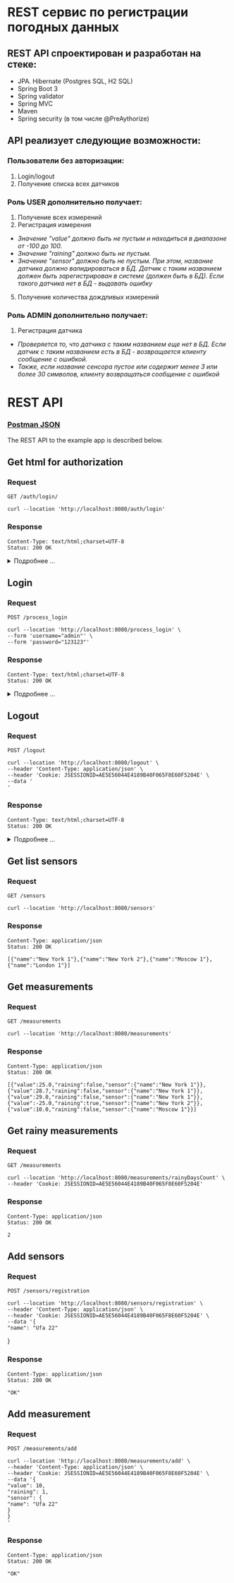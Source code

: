 REST сервис по регистрации погодных данных
===============================

## REST API спроектирован и разработан на стеке:

- JPA. Hibernate (Postgres SQL, H2 SQL)
- Spring Boot 3
- Spring validator
- Spring MVC
- Maven
- Spring security (в том числе @PreAythorize)

## API реализует следующие возможности:

### Пользователи без авторизации:

1) Login/logout
2) Получение списка всех датчиков

### Роль USER дополнительно получает:

1) Получение всех измерений
2) Регистрация измерения

- _Значение "value" должно быть не пустым и находиться в диапазоне от -100 до 100._
- _Значение "raining" должно быть не пустым._
- _Значение "sensor" должно быть не пустым. При этом, название датчика должно валидироваться в БД.
  Датчик с таким названием должен быть зарегистрирован в системе (должен быть в БД).
  Если такого датчика нет в БД - выдавать ошибку_

5) Получение количества дождливых измерений

### Роль ADMIN дополнительно получает:

1) Регистрация датчика

- _Проверяется то, что датчика с таким названием еще нет в БД.
  Если датчик с таким названием есть в БД - возвращается клиенту сообщение с ошибкой._
- _Также, если название сенсора пустое или содержит менее 3 или более 30 символов,
  клиенту возвращаться сообщение с ошибкой_

# REST API

### <a href="WeatherREST.postman_collection.json">Postman JSON</a>

The REST API to the example app is described below.

## Get html for authorization

### Request

`GET /auth/login/`

    curl --location 'http://localhost:8080/auth/login'

### Response
    Content-Type: text/html;charset=UTF-8 
    Status: 200 OK

<details>
<summary>Подробнее ...</summary>

<!DOCTYPE html>
<html lang="en">
<head>
<meta charset="UTF-8">
<title>Login page</title>
</head>
<body>

<form name="f" method="post" action="/process_login">

<label for="username">Введите имя пользователя: </label>
<input type="text" name="username" id="username"/>
<br/>
<label for="password">Введите пароль: </label>
<input type="password" name="password" id="password"/>
<br/>
<input type="submit" value="Login"/>


</form>

</body>
</html>
</details>
    

## Login

### Request

`POST /process_login`

    curl --location 'http://localhost:8080/process_login' \
    --form 'username="admin"' \
    --form 'password="123123"'

### Response
    Content-Type: text/html;charset=UTF-8 
    Status: 200 OK

<details>
<summary>Подробнее ...</summary>

<!DOCTYPE html>
<html lang="en">
<head>
    <meta charset="UTF-8">
    <title>Logout</title>
</head>
<body>
<form action="/logout" method="POST">
    <input type="submit" value="Logout"/>
</form>
</body>
</html>
</details>

## Logout

### Request

`POST /logout`

    curl --location 'http://localhost:8080/logout' \
    --header 'Content-Type: application/json' \
    --header 'Cookie: JSESSIONID=AE5E56044E4189B40F065F8E60F5204E' \
    --data '
    '

### Response
    Content-Type: text/html;charset=UTF-8 
    Status: 200 OK

<details>
<summary>Подробнее ...</summary>

<!DOCTYPE html>
<html lang="en">

<head>
	<meta charset="UTF-8">
	<title>Login page</title>
</head>

<body>

<form name="f" method="post" action="/process_login">

<label for="username">Введите имя пользователя: </label>
<input type="text" name="username" id="username"/>
<br/>
<label for="password">Введите пароль: </label>
<input type="password" name="password" id="password"/>
<br/>
<input type="submit" value="Login"/>


</form>

</body>

</html>
</details>


## Get list sensors

### Request

  `GET /sensors`

    curl --location 'http://localhost:8080/sensors' 

### Response

    Content-Type: application/json
    Status: 200 OK

    [{"name":"New York 1"},{"name":"New York 2"},{"name":"Moscow 1"},{"name":"London 1"}]

## Get measurements

### Request

`GET /measurements`

    curl --location 'http://localhost:8080/measurements' 

### Response

    Content-Type: application/json
    Status: 200 OK

    [{"value":25.0,"raining":false,"sensor":{"name":"New York 1"}},{"value":28.7,"raining":false,"sensor":{"name":"New York 1"}},{"value":29.0,"raining":false,"sensor":{"name":"New York 1"}},{"value":-25.0,"raining":true,"sensor":{"name":"New York 2"}},{"value":10.0,"raining":false,"sensor":{"name":"Moscow 1"}}]

## Get rainy measurements

### Request

`GET /measurements`

    curl --location 'http://localhost:8080/measurements/rainyDaysCount' \
    --header 'Cookie: JSESSIONID=AE5E56044E4189B40F065F8E60F5204E' 

### Response

    Content-Type: application/json
    Status: 200 OK

    2

## Add sensors

### Request

`POST /sensors/registration`

    curl --location 'http://localhost:8080/sensors/registration' \
    --header 'Content-Type: application/json' \
    --header 'Cookie: JSESSIONID=AE5E56044E4189B40F065F8E60F5204E' \
    --data '{
    "name": "Ufa 22"
} 

### Response

    Content-Type: application/json
    Status: 200 OK

    "OK"

## Add measurement

### Request

`POST /measurements/add`

    curl --location 'http://localhost:8080/measurements/add' \
    --header 'Content-Type: application/json' \
    --header 'Cookie: JSESSIONID=AE5E56044E4189B40F065F8E60F5204E' \
    --data '{
    "value": 10,
    "raining": 1,
    "sensor": {
    "name": "Ufa 22"
    }
    }
    '

### Response

    Content-Type: application/json
    Status: 200 OK

    "OK"